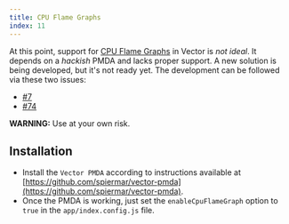 ```yaml
---
title: CPU Flame Graphs
index: 11
---
```


At this point, support for [CPU Flame Graphs](http://www.brendangregg.com/FlameGraphs/cpuflamegraphs.html) in Vector is *not ideal*. It depends on a *hackish* PMDA and lacks proper support. A new solution is being developed, but it's not ready yet. The development can be followed via these two issues:

* [#7](https://github.com/Netflix/vector/issues/7)
* [#74](https://github.com/Netflix/vector/issues/74)

**WARNING:** Use at your own risk.

## Installation

* Install the `Vector PMDA` according to instructions available at [https://github.com/spiermar/vector-pmda](https://github.com/spiermar/vector-pmda).
* Once the PMDA is working, just set the `enableCpuFlameGraph` option to `true` in the `app/index.config.js` file.
